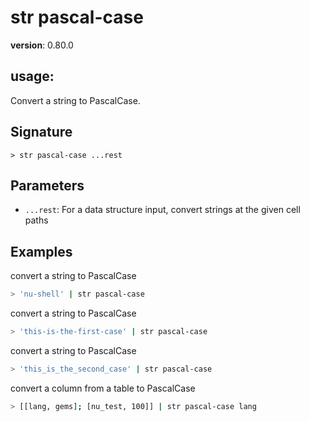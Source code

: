 # str pascal-case

**version**: 0.80.0

## **usage**:

Convert a string to PascalCase.

## Signature

`> str pascal-case ...rest`

## Parameters

- `...rest`: For a data structure input, convert strings at the given cell paths

## Examples

convert a string to PascalCase

```bash
> 'nu-shell' | str pascal-case
```

convert a string to PascalCase

```bash
> 'this-is-the-first-case' | str pascal-case
```

convert a string to PascalCase

```bash
> 'this_is_the_second_case' | str pascal-case
```

convert a column from a table to PascalCase

```bash
> [[lang, gems]; [nu_test, 100]] | str pascal-case lang
```
